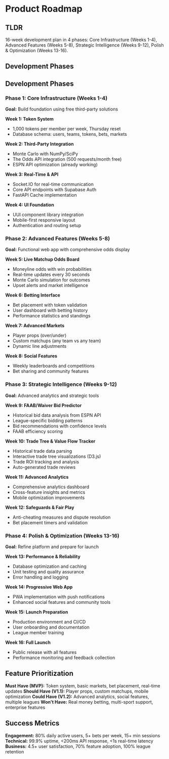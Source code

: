 # Product Roadmap

## TLDR

16-week development plan in 4 phases: Core Infrastructure (Weeks 1-4), Advanced Features (Weeks 5-8), Strategic Intelligence (Weeks 9-12), Polish & Optimization (Weeks 13-16).

## Development Phases

## Development Phases

### Phase 1: Core Infrastructure (Weeks 1-4)
**Goal:** Build foundation using free third-party solutions

**Week 1: Token System**
- 1,000 tokens per member per week, Thursday reset
- Database schema: users, teams, tokens, bets, markets

**Week 2: Third-Party Integration**
- Monte Carlo with NumPy/SciPy
- The Odds API integration (500 requests/month free)
- ESPN API optimization (already working)

**Week 3: Real-Time & API**
- Socket.IO for real-time communication
- Core API endpoints with Supabase Auth
- FastAPI Cache implementation

**Week 4: UI Foundation**
- UUI component library integration
- Mobile-first responsive layout
- Authentication and routing setup

### Phase 2: Advanced Features (Weeks 5-8)
**Goal:** Functional web app with comprehensive odds display

**Week 5: Live Matchup Odds Board**
- Moneyline odds with win probabilities
- Real-time updates every 30 seconds
- Monte Carlo simulation for outcomes
- Upset alerts and market intelligence

**Week 6: Betting Interface**
- Bet placement with token validation
- User dashboard with betting history
- Performance statistics and standings

**Week 7: Advanced Markets**
- Player props (over/under)
- Custom matchups (any team vs any team)
- Dynamic line adjustments

**Week 8: Social Features**
- Weekly leaderboards and competitions
- Bet sharing and community features

### Phase 3: Strategic Intelligence (Weeks 9-12)
**Goal:** Advanced analytics and strategic tools

**Week 9: FAAB/Waiver Bid Predictor**
- Historical bid data analysis from ESPN API
- League-specific bidding patterns
- Bid recommendations with confidence levels
- FAAB efficiency scoring

**Week 10: Trade Tree & Value Flow Tracker**
- Historical trade data parsing
- Interactive trade tree visualizations (D3.js)
- Trade ROI tracking and analysis
- Auto-generated trade reviews

**Week 11: Advanced Analytics**
- Comprehensive analytics dashboard
- Cross-feature insights and metrics
- Mobile optimization improvements

**Week 12: Safeguards & Fair Play**
- Anti-cheating measures and dispute resolution
- Bet placement timers and validation

### Phase 4: Polish & Optimization (Weeks 13-16)
**Goal:** Refine platform and prepare for launch

**Week 13: Performance & Reliability**
- Database optimization and caching
- Unit testing and quality assurance
- Error handling and logging

**Week 14: Progressive Web App**
- PWA implementation with push notifications
- Enhanced social features and community tools

**Week 15: Launch Preparation**
- Production environment and CI/CD
- User onboarding and documentation
- League member training

**Week 16: Full Launch**
- Public release with all features
- Performance monitoring and feedback collection

## Feature Prioritization

**Must Have (MVP):** Token system, basic markets, bet placement, real-time updates
**Should Have (V1.1):** Player props, custom matchups, mobile optimization
**Could Have (V1.2):** Advanced analytics, social features, multiple leagues
**Won't Have:** Real money betting, multi-sport support, enterprise features

## Success Metrics

**Engagement:** 80% daily active users, 5+ bets per week, 15+ min sessions
**Technical:** 99.9% uptime, <200ms API response, <1s real-time latency
**Business:** 4.5+ user satisfaction, 70% feature adoption, 100% league retention
